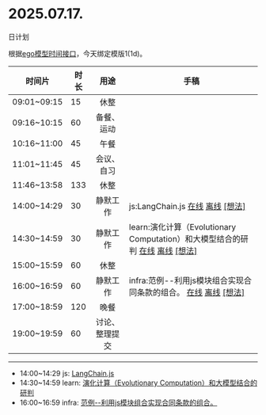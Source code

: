 # 2025.07.17.
日计划

根据[ego模型时间接口](https://gitee.com/hyg/blog/blob/master/timeflow.md)，今天绑定模版1(1d)。

| 时间片 | 时长 | 用途 | 手稿 |
| --- | --- | :---: | --- |
| 09:01~09:15 | 15 | 休整 |  |
| 09:16~10:15 | 60 | 备餐、运动 |  |
| 10:16~11:00 | 45 | 午餐 |  |
| 11:01~11:45 | 45 | 会议、自习 |  |
| 11:46~13:58 | 133 | 休整 |  |
| 14:00~14:29 | 30 | 静默工作 | js:LangChain.js [在线](http://simp.ly/p/8t3vlk) [离线](../../draft/2025/20250717140000.md) <a href="mailto:huangyg@mars22.com?subject=关于2025.07.17.[js:LangChain.js]任务&body=日期: 20250717%0D%0A序号: 5%0D%0A手稿:../../draft/2025/20250717140000.md%0D%0A---请勿修改邮件主题及以上内容 从下一行开始写您的想法---%0D%0A">[想法]</a> |
| 14:30~14:59 | 30 | 静默工作 | learn:演化计算（Evolutionary Computation）和大模型结合的研判 [在线](http://simp.ly/p/5k9gJy) [离线](../../draft/2025/20250717143000.md) <a href="mailto:huangyg@mars22.com?subject=关于2025.07.17.[learn:演化计算（Evolutionary Computation）和大模型结合的研判]任务&body=日期: 20250717%0D%0A序号: 6%0D%0A手稿:../../draft/2025/20250717143000.md%0D%0A---请勿修改邮件主题及以上内容 从下一行开始写您的想法---%0D%0A">[想法]</a> |
| 15:00~15:59 | 60 | 休整 |  |
| 16:00~16:59 | 60 | 静默工作 | infra:范例--利用js模块组合实现合同条款的组合。 [在线](http://simp.ly/p/4QDThK) [离线](../../draft/2025/20250717160000.md) <a href="mailto:huangyg@mars22.com?subject=关于2025.07.17.[infra:范例--利用js模块组合实现合同条款的组合。]任务&body=日期: 20250717%0D%0A序号: 8%0D%0A手稿:../../draft/2025/20250717160000.md%0D%0A---请勿修改邮件主题及以上内容 从下一行开始写您的想法---%0D%0A">[想法]</a> |
| 17:00~18:59 | 120 | 晚餐 |  |
| 19:00~19:59 | 60 | 讨论、整理提交 |  |

---

- 14:00~14:29	js: [LangChain.js](../../draft/2025/20250717.01.md)
- 14:30~14:59	learn: [演化计算（Evolutionary Computation）和大模型结合的研判](../../draft/2025/20250717.02.md)
- 16:00~16:59	infra: [范例--利用js模块组合实现合同条款的组合。](../../draft/2025/20250717.03.md)
